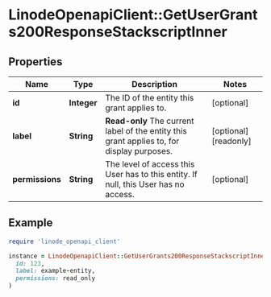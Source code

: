 # LinodeOpenapiClient::GetUserGrants200ResponseStackscriptInner

## Properties

| Name | Type | Description | Notes |
| ---- | ---- | ----------- | ----- |
| **id** | **Integer** | The ID of the entity this grant applies to. | [optional] |
| **label** | **String** | __Read-only__ The current label of the entity this grant applies to, for display purposes. | [optional][readonly] |
| **permissions** | **String** | The level of access this User has to this entity.  If null, this User has no access. | [optional] |

## Example

```ruby
require 'linode_openapi_client'

instance = LinodeOpenapiClient::GetUserGrants200ResponseStackscriptInner.new(
  id: 123,
  label: example-entity,
  permissions: read_only
)
```

